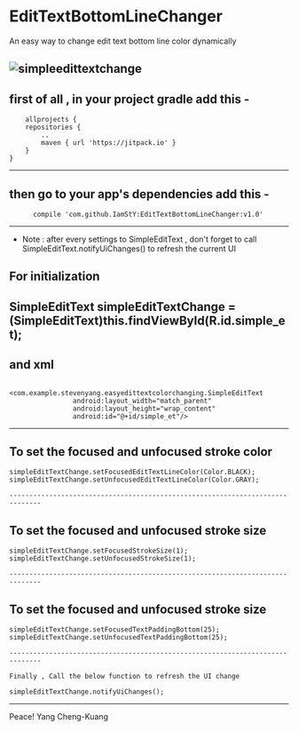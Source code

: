 # EditTextBottomLineChanger
An easy way to change edit text bottom line color dynamically

![simpleedittextchange](https://cloud.githubusercontent.com/assets/14084447/22911155/44ec7256-f299-11e6-8262-d1efac17cb64.gif)
--------------------------------------------------------------------------------------------
first of all , in your project gradle
add this -
-------------------------------------------------------------------------------------------
		allprojects {
		repositories {
			..
			maven { url 'https://jitpack.io' }
		}
	}
-------------------------------------------------------------------------------------------
	
then go to your app's dependencies
add this -
-------------------------------------------------------------
	      compile 'com.github.IamStY:EditTextBottomLineChanger:v1.0'
-------------------------------------------------------------------------------------------

* Note : after every settings to SimpleEditText , don't forget to call  SimpleEditText.notifyUiChanges() to refresh the current UI




For initialization
-----------------------------------------------------------------------------------
  SimpleEditText simpleEditTextChange =(SimpleEditText)this.findViewById(R.id.simple_et);
   --------------------------------------------------------------------------------

   and xml 
------------------------------------------------------------------------------
 
 
				 <com.example.stevenyang.easyedittextcolorchanging.SimpleEditText
					android:layout_width="match_parent"
					android:layout_height="wrap_content"
					android:id="@+id/simple_et"/>
		
--------------------------------------------------------------------------------
To set the focused and unfocused stroke color
-------------------------------------------------------------------------------
	simpleEditTextChange.setFocusedEditTextLineColor(Color.BLACK);
	simpleEditTextChange.setUnfocusedEditTextLineColor(Color.GRAY);
	
    ------------------------------------------------------------------------------
To set the focused and unfocused stroke size
-------------------------------------------------------------------------------
	simpleEditTextChange.setFocusedStrokeSize(1);
	simpleEditTextChange.setUnfocusedStrokeSize(1);
	
    ------------------------------------------------------------------------------
To set the focused and unfocused stroke size
-------------------------------------------------------------------------------
	simpleEditTextChange.setFocusedTextPaddingBottom(25);
	simpleEditTextChange.setUnfocusedTextPaddingBottom(25);
	
    ------------------------------------------------------------------------------

	Finally , Call the below function to refresh the UI change
	
	simpleEditTextChange.notifyUiChanges();
	
	
		
---------------------------------------------------------------------------------





Peace!
                             Yang Cheng-Kuang